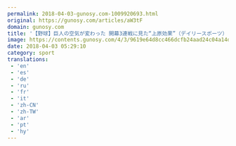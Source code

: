 ```yaml
---
permalink: 2018-04-03-gunosy.com-1009920693.html
original: https://gunosy.com/articles/aW3tF
domain: gunosy.com
title: '【野球】巨人の空気が変わった 開幕3連戦に見た“上原効果”（デイリースポーツ） - グノシー'
image: https://contents.gunosy.com/4/3/9619e64d8cc466dcfb24aad24c04a14d_content.jpg
date: 2018-04-03 05:29:10
category: sport
translations: 
 - 'en'
 - 'es'
 - 'de'
 - 'ru'
 - 'fr'
 - 'it'
 - 'zh-CN'
 - 'zh-TW'
 - 'ar'
 - 'pt'
 - 'hy'
---
```


